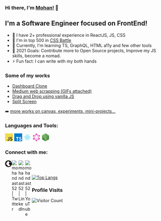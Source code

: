### Hi there, I'm [Mohan!](https://mohandast52.vercel.app) 👋


## I'm a Software Engineer focused on FrontEnd!

- 🔭 I have 2+ professional experience in ReactJS, JS, CSS
- 🔱 I'm in top 500 in [CSS Battle](https://cssbattle.dev/player/mohandast52)
- 🎉 Currently, I'm learning TS, GraphQL, HTML a11y and few other tools
- 🥅 2021 Goals: Contribute more to Open Source projects, Improve my JS skills, become a nomad.
- ⚡ Fun fact: I can write with my both hands

### Some of my works

- [Dashboard Clone](https://mohandast52.vercel.app/dashboard)
- [Medium web scrapping (GIFs attached)](https://github.com/mohandast52/medium-scrapper)
- [Drag and Drop using vanilla JS](https://mohandast52.github.io/MyCodes/html/dragAndDrop.html)
- [Split Screen](https://mohandast52.github.io/MyCodes/html/splitScreenSlider.html)

➡️ [more works on canvas, experiments, mini-projects...](https://mohandast52.github.io/MyCodes/)


### Languages and Tools:

<code><img height="26" src="https://raw.githubusercontent.com/github/explore/80688e429a7d4ef2fca1e82350fe8e3517d3494d/topics/javascript/javascript.png"></code>
<code><img height="26" src="https://raw.githubusercontent.com/github/explore/80688e429a7d4ef2fca1e82350fe8e3517d3494d/topics/typescript/typescript.png"></code>
<code><img height="26" src="https://raw.githubusercontent.com/github/explore/80688e429a7d4ef2fca1e82350fe8e3517d3494d/topics/react/react.png"></code>
<code><img height="26" src="https://raw.githubusercontent.com/github/explore/5c058a388828bb5fde0bcafd4bc867b5bb3f26f3/topics/graphql/graphql.png"></code>
<code><img height="26" src="https://raw.githubusercontent.com/github/explore/80688e429a7d4ef2fca1e82350fe8e3517d3494d/topics/nodejs/nodejs.png"></code>   


### Connect with me:

[<img align="left" alt="mohandast52 | Github" width="22px" src="https://raw.githubusercontent.com/iconic/open-iconic/master/svg/globe.svg" />][website]
[<img align="left" alt="mohandast52 | Twitter" width="22px" src="https://cdn.jsdelivr.net/npm/simple-icons@v3/icons/twitter.svg" />][twitter]
[<img align="left" alt="mohandast52 | LinkedIn" width="22px" src="https://cdn.jsdelivr.net/npm/simple-icons@v3/icons/linkedin.svg" />][linkedin]
[<img align="left" alt="mohandast52 | YouTube" width="22px" src="https://cdn.jsdelivr.net/npm/simple-icons@v3/icons/youtube.svg" />][youtube]

<br />
<br />

[![Top Langs](https://github-readme-stats.vercel.app/api/top-langs/?username=mohandast52&layout=compact&theme=material-palenight)](https://github.com/mohandast52/github-readme-stats)

[website]: https://mohandast52.vercel.app/dashboard
[twitter]: https://twitter.com/Mohan_Das_
[linkedin]: https://www.linkedin.com/in/mohandast52/
[youtube]: https://www.youtube.com/channel/UCeo6vCGdYA0C0Bn3cnb5hQg

### Profile Visits
![Visitor Count](https://profile-counter.glitch.me/mohandast52/count.svg)
